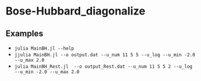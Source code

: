 # Bose-Hubbard_diagonalize
## Examples

* `julia MainBH.jl --help`
* `jjulia MainBH.jl --o output.dat --u_num 11 5 5 --u_log --u_min -2.0 --u_max 2.0              `
* `julia MainBH_Rest.jl  --o output_Rest.dat --u_num 11 5 5 2 --u_log --u_min -2.0 --u_max 2.0`



